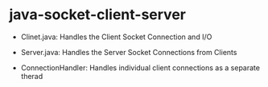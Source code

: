 # java-socket-client-server

* Clinet.java: Handles the Client Socket Connection and I/O

* Server.java: Handles the Server Socket Connections from Clients

* ConnectionHandler: Handles individual client connections as a separate therad